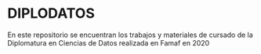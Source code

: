 # DIPLODATOS
En este repositorio se encuentran los trabajos y materiales de cursado de la Diplomatura en Ciencias de Datos realizada en Famaf en 2020
